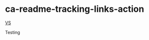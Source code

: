 # ca-readme-tracking-links-action

[VS](https://visualstudio.com/?WT.mc_id=regex-github-shboyer)

Testing